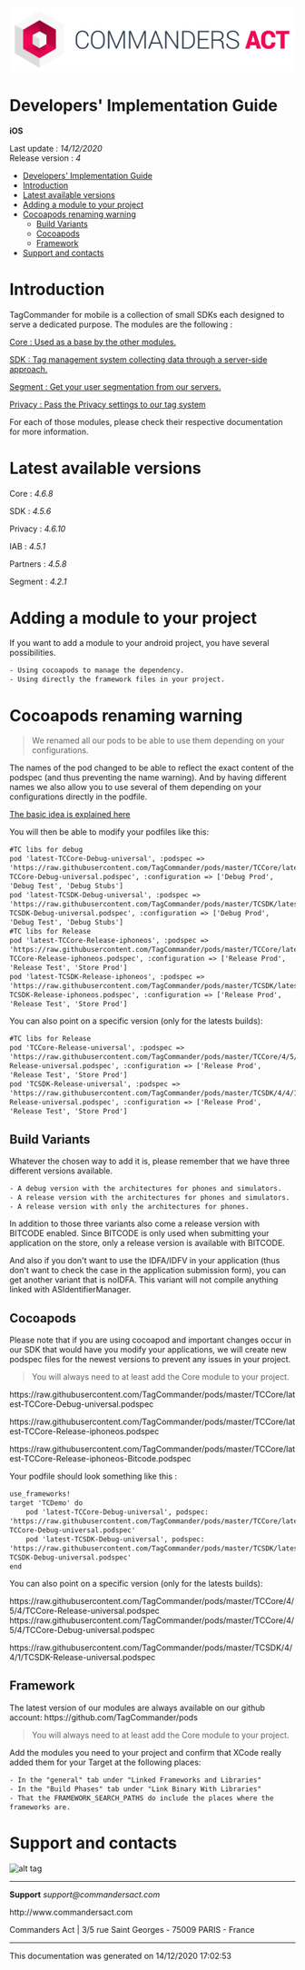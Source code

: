 
<html>
<body>
<p><img alt="alt tag" src="res/ca_logo.png" /></p>
<h1 id="developers-implementation-guide">Developers' Implementation Guide</h1>
<p><strong>iOS</strong></p>
<p>Last update : <em>14/12/2020</em><br />
Release version : <em>4</em></p>
<p><div id="end_first_page" /></p>

<div class="toc">
<ul>
<li><a href="#developers-implementation-guide">Developers' Implementation Guide</a></li>
<li><a href="#introduction">Introduction</a></li>
<li><a href="#latest-available-versions">Latest available versions</a></li>
<li><a href="#adding-a-module-to-your-project">Adding a module to your project</a></li>
<li><a href="#cocoapods-renaming-warning">Cocoapods renaming warning</a><ul>
<li><a href="#build-variants">Build Variants</a></li>
<li><a href="#cocoapods">Cocoapods</a></li>
<li><a href="#framework">Framework</a></li>
</ul>
</li>
<li><a href="#support-and-contacts">Support and contacts</a></li>
</ul>
</div>
<h1 id="introduction">Introduction</h1>
<p>TagCommander for mobile is a collection of small SDKs each designed to serve a dedicated purpose.
The modules are the following :</p>
<p><a href="TCCore/README.md">Core : Used as a base by the other modules.</a></p>
<p><a href="TCSDK/README.md">SDK : Tag management system collecting data through a server-side approach.</a></p>
<p><a href="TCSegment/README.md">Segment : Get your user segmentation from our servers.</a></p>
<p><a href="TCPrivacy/README.md">Privacy : Pass the Privacy settings to our tag system</a></p>
<p>For each of those modules, please check their respective documentation for more information.</p>
<h1 id="latest-available-versions">Latest available versions</h1>
<p>Core : <em>4.6.8</em></p>
<p>SDK : <em>4.5.6</em></p>
<p>Privacy : <em>4.6.10</em></p>
<p>IAB : <em>4.5.1</em></p>
<p>Partners : <em>4.5.8</em></p>
<p>Segment : <em>4.2.1</em></p>
<h1 id="adding-a-module-to-your-project">Adding a module to your project</h1>
<p>If you want to add a module to your android project, you have several possibilities.</p>
<pre><code>- Using cocoapods to manage the dependency.
- Using directly the framework files in your project.
</code></pre>
<h1 id="cocoapods-renaming-warning">Cocoapods renaming warning</h1>
<div class="warning"></div>

<blockquote>
<p>We renamed all our pods to be able to use them depending on your configurations.</p>
</blockquote>
<p>The names of the pod changed to be able to reflect the exact content of the podspec (and thus preventing the name warning). And by having different names we also allow you to use several of them depending on your configurations directly in the podfile.</p>
<p><a href="https://lookback.io/blog/cocoapods-by-configuration">The basic idea is explained here</a></p>
<p>You will then be able to modify your podfiles like this:</p>
<pre><code>#TC libs for debug
pod 'latest-TCCore-Debug-universal', :podspec =&gt; 'https://raw.githubusercontent.com/TagCommander/pods/master/TCCore/latest-TCCore-Debug-universal.podspec', :configuration =&gt; ['Debug Prod', 'Debug Test', 'Debug Stubs']
pod 'latest-TCSDK-Debug-universal', :podspec =&gt; 'https://raw.githubusercontent.com/TagCommander/pods/master/TCSDK/latest-TCSDK-Debug-universal.podspec', :configuration =&gt; ['Debug Prod', 'Debug Test', 'Debug Stubs']
#TC libs for Release
pod 'latest-TCCore-Release-iphoneos', :podspec =&gt; 'https://raw.githubusercontent.com/TagCommander/pods/master/TCCore/latest-TCCore-Release-iphoneos.podspec', :configuration =&gt; ['Release Prod', 'Release Test', 'Store Prod']
pod 'latest-TCSDK-Release-iphoneos', :podspec =&gt; 'https://raw.githubusercontent.com/TagCommander/pods/master/TCSDK/latest-TCSDK-Release-iphoneos.podspec', :configuration =&gt; ['Release Prod', 'Release Test', 'Store Prod']
</code></pre>
<p>You can also point on a specific version (only for the latests builds):</p>
<pre><code>#TC libs for Release
pod 'TCCore-Release-universal', :podspec =&gt; 'https://raw.githubusercontent.com/TagCommander/pods/master/TCCore/4/5/4/TCCore-Release-universal.podspec', :configuration =&gt; ['Release Prod', 'Release Test', 'Store Prod']
pod 'TCSDK-Release-universal', :podspec =&gt; 'https://raw.githubusercontent.com/TagCommander/pods/master/TCSDK/4/4/1/TCSDK-Release-universal.podspec', :configuration =&gt; ['Release Prod', 'Release Test', 'Store Prod']
</code></pre>
<h2 id="build-variants">Build Variants</h2>
<p>Whatever the chosen way to add it is, please remember that we have three different versions available.</p>
<pre><code>- A debug version with the architectures for phones and simulators.
- A release version with the architectures for phones and simulators.
- A release version with only the architectures for phones.
</code></pre>
<p>In addition to those three variants also come a release version with BITCODE enabled. Since BITCODE is only used when submitting your application on the store, only a release version is available with BITCODE.</p>
<p>And also if you don't want to use the IDFA/IDFV in your application (thus don't want to check the case in the application submission form), you can get another variant that is noIDFA. This variant will not compile anything linked with ASIdentifierManager.</p>
<h2 id="cocoapods">Cocoapods</h2>
<p>Please note that if you are using cocoapod and important changes occur in our SDK that would have you modify your applications, we will create new podspec files for the newest versions to prevent any issues in your project.</p>
<div class="warning"></div>

<blockquote>
<p>You will always need to at least add the Core module to your project.</p>
</blockquote>
<p>https://raw.githubusercontent.com/TagCommander/pods/master/TCCore/latest-TCCore-Debug-universal.podspec</p>
<p>https://raw.githubusercontent.com/TagCommander/pods/master/TCCore/latest-TCCore-Release-iphoneos.podspec</p>
<p>https://raw.githubusercontent.com/TagCommander/pods/master/TCCore/latest-TCCore-Release-iphoneos-Bitcode.podspec</p>
<p>Your podfile should look something like this :</p>
<pre><code>use_frameworks!
target 'TCDemo' do
    pod 'latest-TCCore-Debug-universal', podspec: 'https://raw.githubusercontent.com/TagCommander/pods/master/TCCore/latest-TCCore-Debug-universal.podspec'
    pod 'latest-TCSDK-Debug-universal', podspec: 'https://raw.githubusercontent.com/TagCommander/pods/master/TCSDK/latest-TCSDK-Debug-universal.podspec'
end
</code></pre>
<p>You can also point on a specific version (only for the latests builds):</p>
<p>https://raw.githubusercontent.com/TagCommander/pods/master/TCCore/4/5/4/TCCore-Release-universal.podspec
https://raw.githubusercontent.com/TagCommander/pods/master/TCCore/4/5/4/TCCore-Debug-universal.podspec</p>
<p>https://raw.githubusercontent.com/TagCommander/pods/master/TCSDK/4/4/1/TCSDK-Release-universal.podspec</p>
<h2 id="framework">Framework</h2>
<p>The latest version of our modules are always available on our github account: https://github.com/TagCommander/pods</p>
<div class="warning"></div>

<blockquote>
<p>You will always need to at least add the Core module to your project.</p>
</blockquote>
<p>Add the modules you need to your project and confirm that XCode really added them for your Target at the following places:</p>
<pre><code>- In the "general" tab under "Linked Frameworks and Libraries"
- In the "Build Phases" tab under "Link Binary With Libraries"
- That the FRAMEWORK_SEARCH_PATHS do include the places where the frameworks are.
</code></pre>
<h1 id="support-and-contacts">Support and contacts</h1>
<p><img alt="alt tag" src="../res/ca_logo.png" /></p>
<hr />
<p><strong>Support</strong>
<em>support@commandersact.com</em></p>
<p>http://www.commandersact.com</p>
<p>Commanders Act | 3/5 rue Saint Georges - 75009 PARIS - France</p>
<hr />
<p>This documentation was generated on 14/12/2020 17:02:53</p>
</body>
</html>